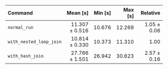 | Command | Mean [s] | Min [s] | Max [s] | Relative |
|:---|---:|---:|---:|---:|
| `normal_run` | 11.307 ± 0.516 | 10.676 | 12.269 | 1.05 ± 0.06 |
| `with_nested_loop_join` | 10.814 ± 0.330 | 10.373 | 11.310 | 1.00 |
| `with_hash_join` | 27.766 ± 1.501 | 26.942 | 30.623 | 2.57 ± 0.16 |
